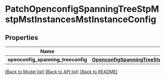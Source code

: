 # PatchOpenconfigSpanningTreeStpMstpMstInstancesMstInstanceConfig

## Properties
Name | Type | Description | Notes
------------ | ------------- | ------------- | -------------
**openconfig_spanning_treeconfig** | [**OpenconfigSpanningTreeStpOpenconfigspanningtreestpMstpMstinstancesConfig**](OpenconfigSpanningTreeStpOpenconfigspanningtreestpMstpMstinstancesConfig.md) |  | [optional] 

[[Back to Model list]](../README.md#documentation-for-models) [[Back to API list]](../README.md#documentation-for-api-endpoints) [[Back to README]](../README.md)



